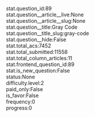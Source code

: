 stat.question_id:89  
stat.question__article__live:None  
stat.question__article__slug:None  
stat.question__title:Gray Code  
stat.question__title_slug:gray-code  
stat.question__hide:False  
stat.total_acs:7452  
stat.total_submitted:11558  
stat.total_column_articles:11  
stat.frontend_question_id:89  
stat.is_new_question:False  
status:None  
difficulty.level:2  
paid_only:False  
is_favor:False  
frequency:0  
progress:0  

